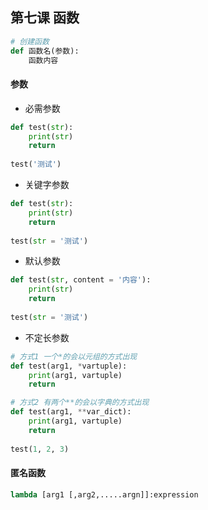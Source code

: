 ## 第七课 函数

```python
# 创建函数
def 函数名(参数):
	函数内容
```

#### 参数

- 必需参数

```python
def test(str):
	print(str)
	return
  
test('测试')
```

- 关键字参数

```python
def test(str):
	print(str)
	return
    
test(str = '测试')
```

- 默认参数

```python
def test(str, content = '内容'):
	print(str)
	return
    
test(str = '测试')
```

- 不定长参数

```python
# 方式1 一个*的会以元组的方式出现
def test(arg1, *vartuple):
	print(arg1, vartuple)
	return

# 方式2 有两个**的会以字典的方式出现
def test(arg1, **var_dict):
	print(arg1, vartuple)
	return
    
test(1, 2, 3)
```



#### 匿名函数

```python
lambda [arg1 [,arg2,.....argn]]:expression
```

